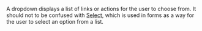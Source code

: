 A dropdown displays a list of links or actions for the user to choose from. It should not to be confused with [Select](/components/form/select), which is used in forms as a way for the user to select an option from a list.
